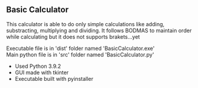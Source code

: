 ## Basic Calculator

This calculator is able to do only simple calculations like adding, substracting, multiplying and dividing. It follows BODMAS to maintain order while calculating but it does not supports brakets...yet  

Executable file is in 'dist' folder named 'BasicCalculator.exe'  
Main python file is in 'src' folder named 'BasicCalculator.py'

- Used Python 3.9.2
- GUI made with tkinter
- Executable built with pyinstaller